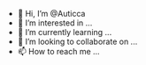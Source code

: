 - 👋 Hi, I’m @Auticca
- 👀 I’m interested in ...
- 🌱 I’m currently learning ...
- 💞️ I’m looking to collaborate on ...
- 📫 How to reach me ...

<!---
Auticca/Auticca is a ✨ special ✨ repository because its `README.md` (this file) appears on your GitHub profile.
You can click the Preview link to take a look at your changes.
--->
